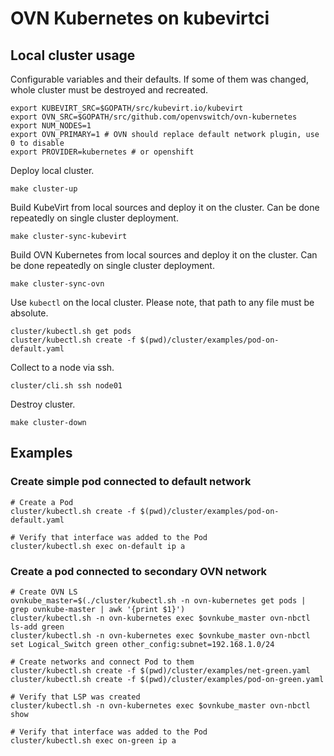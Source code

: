 # OVN Kubernetes on kubevirtci

## Local cluster usage

Configurable variables and their defaults. If some of them was changed, whole
cluster must be destroyed and recreated.

```shell
export KUBEVIRT_SRC=$GOPATH/src/kubevirt.io/kubevirt
export OVN_SRC=$GOPATH/src/github.com/openvswitch/ovn-kubernetes
export NUM_NODES=1
export OVN_PRIMARY=1 # OVN should replace default network plugin, use 0 to disable
export PROVIDER=kubernetes # or openshift
```

Deploy local cluster.

```shell
make cluster-up
```

Build KubeVirt from local sources and deploy it on the cluster. Can be done
repeatedly on single cluster deployment.

```shell
make cluster-sync-kubevirt
```

Build OVN Kubernetes from local sources and deploy it on the cluster. Can be
done repeatedly on single cluster deployment.

```shell
make cluster-sync-ovn
```

Use `kubectl` on the local cluster. Please note, that path to any file must be
absolute.

```shell
cluster/kubectl.sh get pods
cluster/kubectl.sh create -f $(pwd)/cluster/examples/pod-on-default.yaml
```

Collect to a node via ssh.

```shell
cluster/cli.sh ssh node01
```

Destroy cluster.

```shell
make cluster-down
```

## Examples

### Create simple pod connected to default network

```shell
# Create a Pod
cluster/kubectl.sh create -f $(pwd)/cluster/examples/pod-on-default.yaml

# Verify that interface was added to the Pod
cluster/kubectl.sh exec on-default ip a
```

### Create a pod connected to secondary OVN network

```shell
# Create OVN LS
ovnkube_master=$(./cluster/kubectl.sh -n ovn-kubernetes get pods | grep ovnkube-master | awk '{print $1}')
cluster/kubectl.sh -n ovn-kubernetes exec $ovnkube_master ovn-nbctl ls-add green
cluster/kubectl.sh -n ovn-kubernetes exec $ovnkube_master ovn-nbctl set Logical_Switch green other_config:subnet=192.168.1.0/24

# Create networks and connect Pod to them
cluster/kubectl.sh create -f $(pwd)/cluster/examples/net-green.yaml
cluster/kubectl.sh create -f $(pwd)/cluster/examples/pod-on-green.yaml

# Verify that LSP was created
cluster/kubectl.sh -n ovn-kubernetes exec $ovnkube_master ovn-nbctl show

# Verify that interface was added to the Pod
cluster/kubectl.sh exec on-green ip a
```
